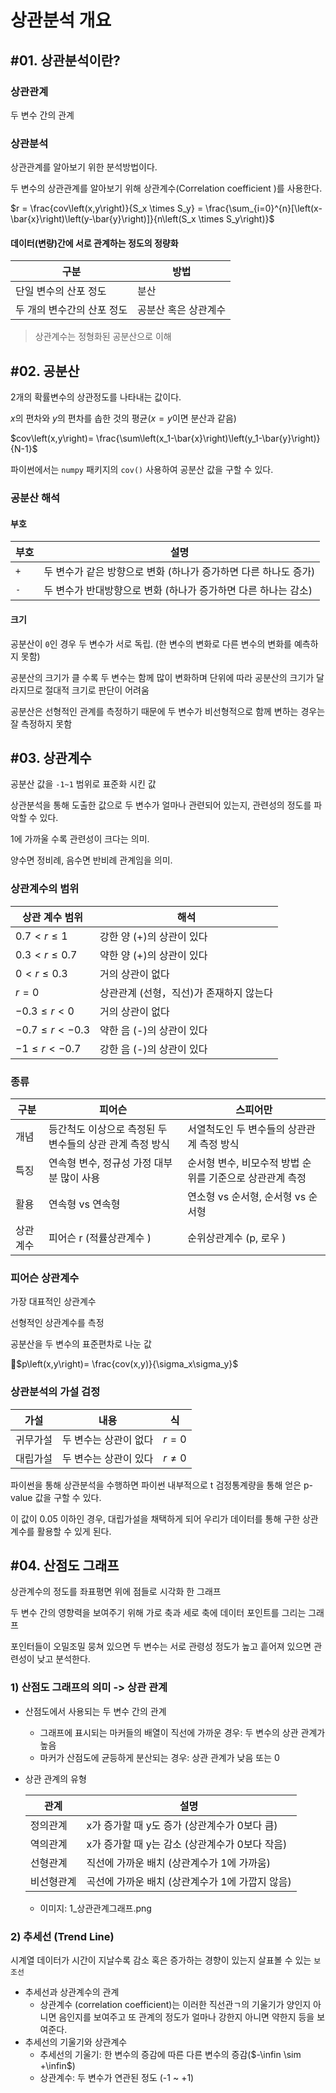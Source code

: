 # 상관분석 개요

## #01. 상관분석이란?

### 상관관계

두 변수 간의 관계

### 상관분석

상관관계를 알아보기 위한 분석방법이다.

두 변수의 상관관계를 알아보기 위해 상관계수(Correlation coefficient )를 사용한다.

$r = \frac{cov\left(x,y\right)}{S_x \times S_y} = \frac{\sum_{i=0}^{n}[\left(x-\bar{x}\right)\left(y-\bar{y}\right)]}{n\left(S_x \times S_y\right)}$

#### 데이터(변량)간에 서로 관계하는 정도의 정량화

| 구분                       | 방법                 |
| -------------------------- | -------------------- |
| 단일 변수의 산포 정도      | 분산                 |
| 두 개의 변수간의 산포 정도 | 공분산 혹은 상관계수 |

> 상관계수는 정형화된 공분산으로 이해

## #02. 공분산

2개의 확률변수의 상관정도를 나타내는 값이다.

$x$의 편차와 $y$의 편차를 솝한 것의 평균($x = y$이면 분산과 같음)

$cov\left(x,y\right)= \frac{\sum\left(x_1-\bar{x}\right)\left(y_1-\bar{y}\right)}{N-1}$

파이썬에서는 `numpy` 패키지의 `cov()` 사용하여 공분산 값을 구할 수 있다.

### 공분산 해석

#### 부호

| 부호  | 설명                                                            |
| ----- | --------------------------------------------------------------- |
| `+` | 두 변수가 같은 방향으로 변화 (하나가 증가하면 다른 하나도 증가) |
| `-` | 두 변수가 반대방향으로 변화 (하나가 증가하면 다른 하나는 감소)  |

#### 크기

공분산이 `0`인 경우 두 변수가 서로 독립. (한 변수의 변화로 다른 변수의 변화를 예측하지 못함)

공분산의 크기가 클 수록 두 변수는 함께 많이 변화하며 단위에 따라 공분산의 크기가 달라지므로 절대적 크기로 판단이 어려움

공분산은 선형적인 관계를 측정하기 때문에 두 변수가 비선형적으로 함께 변하는 경우는 잘 측정하지 못함

## #03. 상관계수

공분산 값을 `-1~1` 범위로 표준화 시킨 값

상관분석을 통해 도출한 값으로 두 변수가 얼마나 관련되어 있는지, 관련성의 정도를 파악할 수 있다.

1에 가까울 수록 관련성이 크다는 의미.

양수면 정비례, 음수면 반비례 관계임을 의미.

### 상관계수의 범위

| 상관 계수 범위       | 해석                                    |
| -------------------- | --------------------------------------- |
| $0.7 < r ≤ 1$     | 강한 양 (+)의 상관이 있다               |
| $0.3 < r ≤ 0.7$   | 약한 양 (+)의 상관이 있다               |
| $0 < r ≤ 0.3$     | 거의 상관이 없다                        |
| $r = 0$            | 상관관계 (선형，직선)가 존재하지 않는다 |
| $-0.3 ≤ r < 0$    | 거의 상관이 없다                        |
| $-0.7 ≤ r < -0.3$ | 약한 음 (-)의 상관이 있다               |
| $-1 ≤ r < -0.7$   | 강한 음 (-)의 상관이 있다               |

### 종류

| 구분     | 피어슨                                                   | 스피어만                                                  |
| -------- | -------------------------------------------------------- | --------------------------------------------------------- |
| 개념     | 등간척도 이상으로 측정된 두 변수들의 상관 관계 측정 방식 | 서열척도인 두 변수들의 상관관계 측정 방식                 |
| 특징     | 연속형 변수, 정규성 가정 대부분 많이 사용                | 순서형 변수, 비모수적 방법 순위를 기준으로 상관관계 측정 |
| 활용     | 연속형 vs 연속형                                         | 연소형 vs 순서형, 순서형 vs 순서형                        |
| 상관계수 | 피어슨 r (적률상관계수 )                                 | 순위상관계수 (p, 로우 )                                   |

### 피어슨 상관계수

가장 대표적인 상관계수

선형적인 상관계수를 측정

공분산을 두 변수의 표준편차로 나눈 값

$p\left(x,y\right)= \frac{cov(x,y)}{\sigma_x\sigma_y}$

### 상관분석의 가설 검정

| 가설     | 내용                  | 식           |
| -------- | --------------------- | ------------ |
| 귀무가설 | 두 변수는 상관이 없다 | $r = 0$    |
| 대립가설 | 두 변수는 상관이 있다 | $r \neq 0$ |

파이썬을 통해 상관분석을 수행하면 파이썬 내부적으로 t 검정통계량을 통해 얻은 p-value 값을 구할 수 있다.

이 값이 0.05 이하인 경우, 대립가설을 채택하게 되어 우리가 데이터를 통해 구한 상관계수를 활용할 수 있게 된다.

## #04. 산점도 그래프

상관계수의 정도를 좌표평면 위에 점들로 시각화 한 그래프

두 변수 간의 영향력을 보여주기 위해 가로 축과 세로 축에 데이터 포인트를 그리는 그래프

포인터들이 오밀조밀 뭉쳐 있으면 두 변수는 서로 관령성 정도가 높고 흩어져 있으면 관련성이 낮고 분석한다.

### 1) 산점도 그래프의 의미 -> 상관 관계

- 산점도에서 사용되는 두 변수 간의 관계

  - 그래프에 표시되는 마커들의 배열이 직선에 가까운 경우: 두 변수의 상관 관계가 높음
  - 마커가 산점도에 균등하게 분산되는 경우: 상관 관계가 낮음 또는 0
- 상관 관계의 유형

  | 관계       | 설명                                            |
  | ---------- | ----------------------------------------------- |
  | 정의관계   | x가 증가할 때 y도 증가 (상관계수가 0보다 큼)    |
  | 역의관계   | x가 증가할 때 y는 감소 (상관계수가 0보다 작음)  |
  | 선형관계   | 직선에 가까운 배치 (상관계수가 1에 가까움)      |
  | 비선형관계 | 곡선에 가까운 배치 (상관계수가 1에 가깝지 않음) |


  - 이미지: 1_상관관계그래프.png

### 2) 추세선 (Trend Line)

시계열 데이터가 시간이 지날수록 감소 혹은 증가하는 경향이 있는지 살표볼 수 있는 `보조선`

- 추세선과 상관계수의 관계
  - 상관계수 (correlation coefficient)는 이러한 직선관ㄱ의 기울기가 양인지 아니면 음인지를 보여주고 또 관계의 정도가 얼마나 강한지 아니면 약한지 등을 보여준다.
- 추세선의 기울기와 상관계수
  - 추세선의 기울기: 한 변수의 증감에 따른 다른 변수의 증감($-\infin \sim +\infin$)
  - 상관계수: 두 변수가 연관된 정도 (-1 ~ +1)
